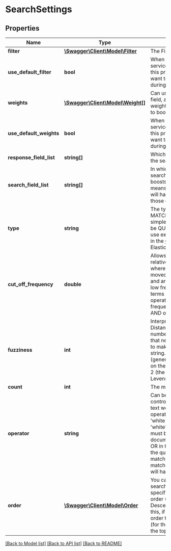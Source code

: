 # SearchSettings

## Properties
Name | Type | Description | Notes
------------ | ------------- | ------------- | -------------
**filter** | [**\Swagger\Client\Model\Filter**](Filter.md) | The Filter settings | [optional] 
**use_default_filter** | **bool** | When you activate a Search service with a Filter, you can use this property to control if you want to use that &#39;default filter&#39; during each searches | [optional] 
**weights** | [**\Swagger\Client\Model\Weight[]**](Weight.md) | Can use each available dataset field, a preferred value and a weighted score between 0 and 10 to boost the result | [optional] 
**use_default_weights** | **bool** | When you activate a Search service with Weights, you can use this property to control if you want to use that &#39;default weights&#39; during each searches | [optional] 
**response_field_list** | **string[]** | Which dataset fields must be in the search response | [optional] 
**search_field_list** | **string[]** | In which fields you would liket to search. The list can contains boosts. For example: title^2  which means matches on the title field will have twice the weight as those on the other fields | [optional] 
**type** | **string** | The type of the search. Can be MATCH (default) which means a simple word based search or can be QUERY which means you can use expressions in the query, like in the [QueryString Query](https://www.elastic.co/guide/en/elasticsearch/reference/current/query-dsl-query-string-query.html#query-string-syntax) in ElasticSearch | [optional] 
**cut_off_frequency** | **double** | Allows specifying an absolute or relative document frequency where high frequency terms are moved into an optional subquery and are only scored if one of the low frequency (below the cutoff) terms in the case of an OR operator or all of the low frequency terms in the case of an AND operator match | [optional] 
**fuzziness** | **int** | Interpreted as a Levenshtein Edit Distance\u2009\u2014\u2009the number of one character changes that need to be made to one string to make it the same as another string. Can be specified as: -1 (generates an edit distance based on the length of the term) or 0, 1, 2 (the maximum allowed Levenshtein Edit Distance) | [optional] 
**count** | **int** | The maximum number of matches | [optional] 
**operator** | **string** | Can be set to OR or AND to control the operators between the text words\r\nFor example if the operator is AND, and the query is: &#39;white mobilephone&#39; then the &#39;white&#39; AND the &#39;mobilephone&#39; must be match the documents\r\nIf the operator is OR in the same query then one of the query words is enough for a match. Of course if a document matches all the words then that will have a higher score | [optional] 
**order** | [**\Swagger\Client\Model\Order**](Order.md) | You can change the order of the search results. You have to specify a field of the dataset the order (Ascending or Descending)\r\nBe careful with this, if you change the default order then not the most relevant (for the text) documents will be on the top | [optional] 


[[Back to Model list]](../README.md#documentation-for-models) [[Back to API list]](../README.md#documentation-for-api-endpoints) [[Back to README]](../README.md)



